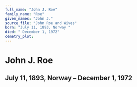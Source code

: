 ```yaml
---
full_name: "John J. Roe"
family_name: "Roe"
given_names: "John J."
source_file: "John Roe and Wives"
born: "July 11, 1893, Norway "
died: " December 1, 1972"
cemetry_plot: 
---
```

# John J. Roe

## July 11, 1893, Norway – December 1, 1972

